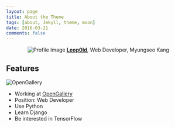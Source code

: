 ```yaml
---
layout: page
title: About the Theme
tags: [about, Jekyll, theme, moon]
date: 2016-03-21
comments: false
---
```


<center>
    <img src="https://scontent.xx.fbcdn.net/v/t1.0-9/13903234_757526031054576_7552832372024984023_n.jpg?oh=f14b0acb53f356ff614f6acc2f53b552&oe=584613C4" alt="Profile Image"/>
    <a href="http://github.com/Leop0ld"><b>Leop0ld</b></a>, Web Developer, Myungseo Kang
</center>

## Features
![OpenGallery](http://data.opengallery.co.kr/cn_static/bases/img/footer/logo_footer.png)
* Working at [OpenGallery](http://opengallery.co.kr)
* Position: Web Developer
* Use Python
* Learn Django
* Be interested in TensorFlow
